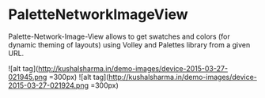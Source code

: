 # PaletteNetworkImageView
Palette-Network-Image-View allows to get swatches and colors (for dynamic theming of layouts) using Volley and Palettes library from a given URL. 

![alt tag](http://kushalsharma.in/demo-images/device-2015-03-27-021945.png =300px)
![alt tag](http://kushalsharma.in/demo-images/device-2015-03-27-021924.png =300px)
